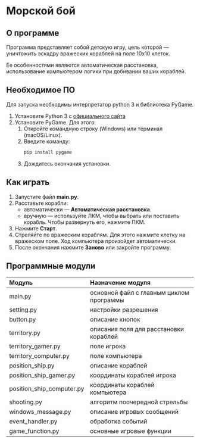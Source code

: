 # Морской бой

## О программе
Программа представляет собой детскую игру, цель которой — уничтожить эскадру вражеских кораблей на поле 10x10 клеток.

Ее особенностями являются автоматическая расстановка, использование компьютером логики при добивании ваших кораблей.

## Необходимое ПО
Для запуска необходимы интерпретатор python 3 и библиотека PyGame.

1.  Установите Python 3 с [официального сайта](https://www.python.org/downloads/)
2.  Установите PyGame. Для этого:
    1.  Откройте командную строку (Windows) или терминал (macOS/Linux).
    2.  Введите команду:
        ```bash
        pip install pygame
        ```
    3.  Дождитесь окончания установки.


## Как играть
1. Запустите файл **main\.py**.
2. Расставьте корабли:
    - автоматически — **Автоматическая расстановка**.
    - вручную — используйте ЛКМ, чтобы выбрать или поставить корабль. Чтобы развернуть его, нажмите ПКМ.
3. Нажмите **Старт**.
4. Стреляйте по вражеским кораблям. Для этого нажмите клетку на вражеском поле. Ход компьютера произойдет автоматически.
5. После окончания нажмите **Заново** или закройте программу.


## Программные модули
| Модуль | Назначение модуля |
|:--- |:---|
| main\.py | основной файл с главным циклом программы |
| setting\.py | настройки разрешения |
| button\.py | описание кнопок |
| territory\.py | описания поля для расстановки кораблей |
| territory_gamer.py | поле игрока |
| territory_computer.py | поле компьютера |
| position_ship.py | описание кораблей |
| position_ship_gamer.py | координаты кораблей игрока |
| position_ship_computer.py | координаты кораблей компьютера |
| shooting\.py | алгоритм поочередной стрельбы |
| windows_message.py | описание игровых сообщений |
| event_handler.py | обработка событий |
| game_function.py | основные игровые функции |







